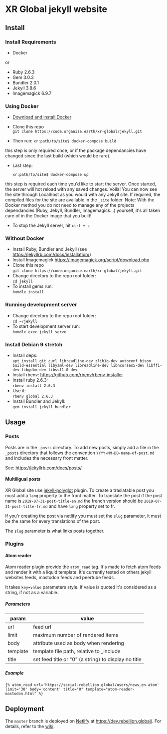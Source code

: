 # XR Global jekyll website

## Install
### Install Requirements

- Docker

or

- Ruby 2.6.3
- Gem 3.0.3
- Bundler 2.0.1
- Jekyll 3.8.6
- Imagemagick 6.9.7

### Using Docker

- [Download and install Docker](https://www.docker.com/products/docker-desktop)

- Clone this repo  
  `git clone https://code.organise.earth/xr-global/jekyll.git`

- Then run:
  `xr:path/to/site$ docker-compose build`

this step is only required once, or if the package dependancies have changed since the last build (which would be rare).

- Last step:

  `xr:path/to/site$ docker-compose up`

this step is required each time you'd like to start the server. Once started, the server will hot reload with any saved changes.
Voilà! You can now see the site through Localhost as you would with any Jekyll site.
If required, the compiled files for the site are available in the `_site` folder.
Note: With the Docker method you do not need to manage any of the projects dependancies (Ruby, Jekyll, Bundler, Imagemagick...) yourself, it's all taken care of in the Docker image that you built!

- To stop the Jekyll server, hit `ctrl + c`

### Without Docker

- Install Ruby, Bundler and Jekyll (see https://jekyllrb.com/docs/installation/)
- Install Imagemagick https://imagemagick.org/script/download.php
- Clone this repo  
  `git clone https://code.organise.earth/xr-global/jekyll.git`
- Change directory to the repo root folder:  
  `cd jekyll`
- To install gems run:  
  `bundle install`

### Running development server

- Change directory to the repo root folder:  
  `cd ~/jekyll`
- To start development server run:  
  `bundle exec jekyll serve`

### Install Debian 9 stretch

- Install deps:  
  `apt install git curl libreadline-dev zlib1g-dev autoconf bison build-essential libyaml-dev libreadline-dev libncurses5-dev libffi-dev libgdbm-dev libssl1.0-dev`
- Install rbenv: https://github.com/rbenv/rbenv-installer
- Install ruby 2.6.3:  
  `rbenv install 2.6.3`
- Use it:  
  `rbenv global 2.6.3`
- Install Bundler and Jekyll:  
  `gem install jekyll bundler`

## Usage

### Posts

Posts are in the `_posts` directory.
To add new posts, simply add a file in the `_posts` directory that follows the convention `YYYY-MM-DD-name-of-post.md` and includes the necessary front matter.

See: https://jekyllrb.com/docs/posts/

#### Multiligual posts

XR Global site use [jekyll-polyglot](https://github.com/untra/polyglot) plugin.
To create a traslatable post you must add a `lang` property to the front matter.
To translate the post if the post name is `2019-07-31-post-title-en.md` the french version should be `2019-07-31-post-title-fr.md` and have `lang` property set to fr.

If you'r creating the post via netlify you must set the `slug` parameter, it must be the same for every translations of the post.

The `slug` parameter is what links posts together.

### Plugins

#### Atom reader

Atom reader plugin provide the `atom_read` tag. It's made to fetch atom feeds and render it with a liquid template.
It's currently tested on others jekyll websites feeds, mastodon feeds and peertube feeds.

It takes `key=value` parameters style. If value is quoted it's considered as a string, if not as a variable.

##### Parameters

| param    | value                                                |
| ------   | ------                                               |
| url      | feed url                                             |
| limit    | maximum number of rendered items                     |
| body     | attribute used as body when rendering                |
| template | template file path, relative to _include             |
| title    | set feed title or "0" (a string) to display no title |

##### Example

```
{% atom_read url='https://social.rebellion.global/users/news_en.atom' limit='30' body='content' title="0" template="atom-reader-mastodon.html" %}
```

## Deployment

The `master` branch is deployed on [Netlify](https://www.netlify.com/) at https://dev.rebellion.global/.
For details, refer to the [wiki](https://code.organise.earth/xr-global/jekyll/wikis/Netlify).
